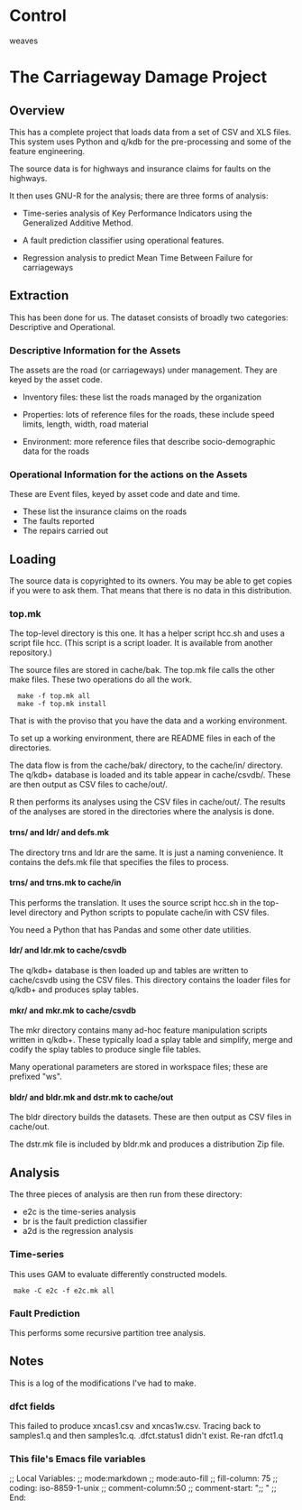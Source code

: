 # Control

weaves

# The Carriageway Damage Project

## Overview

This has a complete project that loads data from a set of CSV and XLS
files. This system uses Python and q/kdb for the pre-processing and some of
the feature engineering.

The source data is for highways and insurance claims for faults on the highways.

It then uses GNU-R for the analysis; there are three forms of analysis:

 - Time-series analysis of Key Performance Indicators using the Generalized
   Additive Method.

 - A fault prediction classifier using operational features.

 - Regression analysis to predict Mean Time Between Failure for carriageways

## Extraction

This has been done for us. The dataset consists of broadly two categories:
Descriptive and Operational.

### Descriptive Information for the Assets

The assets are the road (or carriageways) under management. They are keyed
by the asset code.

 - Inventory files: these list the roads managed by the organization
 
 - Properties: lots of reference files for the roads, these include speed
   limits, length, width, road material
 
 - Environment: more reference files that describe socio-demographic data
   for the roads

### Operational Information for the actions on the Assets

These are Event files, keyed by asset code and date and time.

  - These list the insurance claims on the roads
  - The faults reported
  - The repairs carried out

## Loading

The source data is copyrighted to its owners. You may be able to get copies
if you were to ask them. That means that there is no data in this distribution.

### top.mk

The top-level directory is this one. It has a helper script hcc.sh and uses
a script file hcc. (This script is a script loader. It is available from
another repository.)

The source files are stored in cache/bak. The top.mk file calls the other
make files. These two operations do all the work.

```
  make -f top.mk all
  make -f top.mk install
```

That is with the proviso that you have the data and a working environment.

To set up a working environment, there are README files in each of the
directories.

The data flow is from the cache/bak/ directory, to the cache/in/ directory.
The q/kdb+ database is loaded and its table appear in cache/csvdb/. These
are then output as CSV files to cache/out/.

R then performs its analyses using the CSV files in cache/out/. The results
of the analyses are stored in the directories where the analysis is done.

#### trns/ and ldr/ and defs.mk

The directory trns and ldr are the same. It is just a naming convenience.
It contains the defs.mk file that specifies the files to process.

#### trns/ and trns.mk to cache/in

This performs the translation. It uses the source script hcc.sh in the
top-level directory and Python scripts to populate cache/in with CSV files.

You need a Python that has Pandas and some other date utilities.

#### ldr/ and ldr.mk to cache/csvdb

The q/kdb+ database is then loaded up and tables are written to cache/csvdb
using the CSV files. This directory contains the loader files for q/kdb+
and produces splay tables.

#### mkr/ and mkr.mk to cache/csvdb

The mkr directory contains many ad-hoc feature manipulation scripts written
in q/kdb+. These typically load a splay table and simplify, merge and
codify the splay tables to produce single file tables.

Many operational parameters are stored in workspace files; these are
prefixed "ws".

#### bldr/ and bldr.mk and dstr.mk to cache/out

The bldr directory builds the datasets. These are then output as CSV files
in cache/out.

The dstr.mk file is included by bldr.mk and produces a distribution Zip file.

## Analysis

The three pieces of analysis are then run from these directory:

 - e2c is the time-series analysis 
 - br is the fault prediction classifier
 - a2d is the regression analysis 

### Time-series

This uses GAM to evaluate differently constructed models.

```
 make -C e2c -f e2c.mk all
```

### Fault Prediction

This performs some recursive partition tree analysis.

## Notes

This is a log of the modifications I've had to make.

### dfct fields

This failed to produce xncas1.csv and xncas1w.csv. Tracing back to
samples1.q and then samples1c.q. .dfct.status1 didn't exist. Re-ran dfct1.q


### This file's Emacs file variables

;; Local Variables:
;; mode:markdown
;; mode:auto-fill
;; fill-column: 75
;; coding: iso-8859-1-unix
;; comment-column:50
;; comment-start: ";; " 
;; End:
